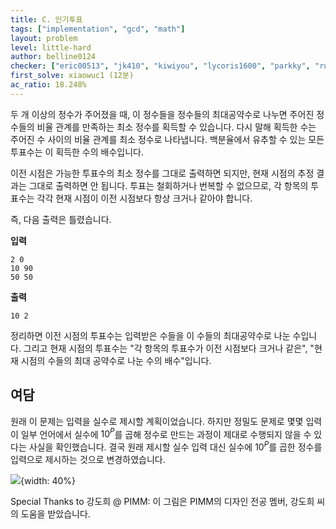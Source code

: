 ```yaml
---
title: C. 인기투표
tags: ["implementation", "gcd", "math"]
layout: problem
level: little-hard
author: belline0124
checker: ["eric00513", "jk410", "kiwiyou", "lycoris1600", "parkky", "rustiebeats", "tony9402", "utilforever"]
first_solve: xiaowuc1 (12분)
ac_ratio: 18.248%
---
```


두 개 이상의 정수가 주어졌을 때, 이 정수들을 정수들의 최대공약수로 나누면 주어진 정수들의 비율 관계를 만족하는 최소 정수를 획득할 수 있습니다. 다시 말해 획득한 수는 주어진 수 사이의 비율 관계를 최소 정수로 나타냅니다. 백분율에서 유추할 수 있는 모든 투표수는 이 획득한 수의 배수입니다.  

이전 시점은 가능한 투표수의 최소 정수를 그대로 출력하면 되지만, 현재 시점의 추정 결과는 그대로 출력하면 안 됩니다. 투표는 철회하거나 번복할 수 없으므로, 각 항목의 투표수는 각각 현재 시점이 이전 시점보다 항상 크거나 같아야 합니다.  

즉, 다음 출력은 틀렸습니다.  

**입력**
```
2 0
10 90
50 50
```

**출력**
```
10 2
```

정리하면 이전 시점의 투표수는 입력받은 수들을 이 수들의 최대공약수로 나눈 수입니다. 그리고 현재 시점의 투표수는 "각 항목의 투표수가 이전 시점보다 크거나 같은", "현재 시점의 수들의 최대 공약수로 나눈 수의 배수"입니다.  

## 여담

원래 이 문제는 입력을 실수로 제시할 계획이었습니다. 하지만 정밀도 문제로 몇몇 입력이 일부 언어에서 실수에 $10^P$를 곱해 정수로 만드는 과정이 제대로 수행되지 않을 수 있다는 사실을 확인했습니다. 결국 원래 제시할 실수 입력 대신 실수에 $10^P$를 곱한 정수를 입력으로 제시하는 것으로 변경하였습니다.

![](./_static/unlucky-jonghyeon.jpeg){width: 40%}

Special Thanks to 강도희 @ PIMM: 이 그림은 PIMM의 디자인 전공 멤버, 강도희 씨의 도움을 받았습니다.  
